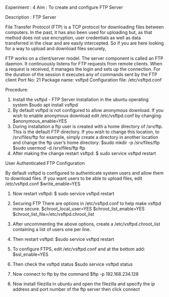 Experiment : 4
Aim :
To create and configure FTP Server

Description :
FTP Server

File Transfer Protocol (FTP) is a TCP protocol for downloading files between computers. In the past, it has also been used for uploading but, as that method does not use encryption, user credentials as well as data transferred in the clear and are easily intercepted. So if you are here looking for a way to upload and download files securely,

FTP works on a client/server model. The server component is called an FTP daemon. It continuously listens for FTP requests from remote clients. When a request is received, it manages the login and sets up the connection. For the duration of the session it executes any of commands sent by the FTP client
Port No: 21
Package name: vsftpd
Configuration file: /etc/vsftpd.conf

Procedure:
1.	Install the vsftpd - FTP Server Installation in the ubuntu operating system
$sudo apt install vsftpd
2.	By default vsftpd is not configured to allow anonymous download. If you wish to enable anonymous download edit /etc/vsftpd.conf by changing:
$anonymous_enable=YES
3.	During installation a ftp user is created with a home directory of /srv/ftp. This is the default FTP directory.
If you wish to change this location, to /srv/files/ftp for example, simply create a directory in another location and change the ftp user’s home directory:
$sudo mkdir -p /srv/files/ftp
$sudo usermod -d /srv/files/ftp ftp
4.	After making the change restart vsftpd:
$ sudo service vsftpd restart

User Authenticated FTP Configuration 

By default vsftpd is configured to authenticate system users and allow them to download files. If you want users to be able to upload files, edit /etc/vsftpd.conf
$write_enable=YES


1.	Now restart vsftpd:
$ sudo service vsftpd restart


2.	Securing FTP
There are options in /etc/vsftpd.conf to help make vsftpd more secure.
$chroot_local_user=YES
$chroot_list_enable=YES
$chroot_list_file=/etc/vsftpd.chroot_list


3.	After uncommenting the above options, create a /etc/vsftpd.chroot_list containing a list of users one per line.

4.	Then restart vsftpd:
$sudo service vsftpd restart


5.	To configure FTPS, edit /etc/vsftpd.conf and at the bottom add:
$ssl_enable=YES


6.	Then check the vsftpd status
$sudo service vsftpd status


7.	Now connect to ftp by the command
$ftp -p 192.168.234.128


8.	Now install filezilla in ubuntu and open the filezilla and specify the ip address and port number of the ftp server then click connect
